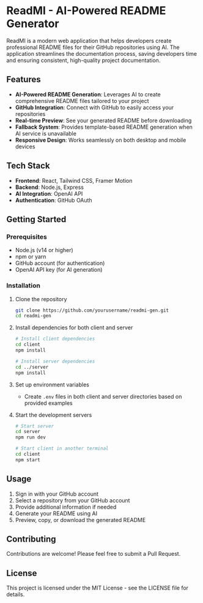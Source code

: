 # ReadMI - AI-Powered README Generator

ReadMI is a modern web application that helps developers create professional README files for their GitHub repositories using AI. The application streamlines the documentation process, saving developers time and ensuring consistent, high-quality project documentation.

## Features

- **AI-Powered README Generation**: Leverages AI to create comprehensive README files tailored to your project
- **GitHub Integration**: Connect with GitHub to easily access your repositories
- **Real-time Preview**: See your generated README before downloading
- **Fallback System**: Provides template-based README generation when AI service is unavailable
- **Responsive Design**: Works seamlessly on both desktop and mobile devices

## Tech Stack

- **Frontend**: React, Tailwind CSS, Framer Motion
- **Backend**: Node.js, Express
- **AI Integration**: OpenAI API
- **Authentication**: GitHub OAuth

## Getting Started

### Prerequisites

- Node.js (v14 or higher)
- npm or yarn
- GitHub account (for authentication)
- OpenAI API key (for AI generation)

### Installation

1. Clone the repository
   ```bash
   git clone https://github.com/yourusername/readmi-gen.git
   cd readmi-gen
   ```

2. Install dependencies for both client and server
   ```bash
   # Install client dependencies
   cd client
   npm install
   
   # Install server dependencies
   cd ../server
   npm install
   ```

3. Set up environment variables
   - Create `.env` files in both client and server directories based on provided examples

4. Start the development servers
   ```bash
   # Start server
   cd server
   npm run dev
   
   # Start client in another terminal
   cd client
   npm start
   ```

## Usage

1. Sign in with your GitHub account
2. Select a repository from your GitHub account
3. Provide additional information if needed
4. Generate your README using AI
5. Preview, copy, or download the generated README

## Contributing

Contributions are welcome! Please feel free to submit a Pull Request.

## License

This project is licensed under the MIT License - see the LICENSE file for details.
